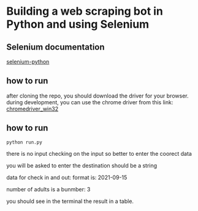 # Building a web scraping bot in Python and using Selenium

## Selenium documentation

[selenium-python](https://selenium-python.readthedocs.io/)

## how to run

after cloning the repo, you should download the driver for your browser.
during development, you can use the chrome driver from this link:
[chromedriver_win32](https://chromedriver.storage.googleapis.com/index.html)

## how to run

```
python run.py
```

there is no input checking on the input so better to enter the coorect data

you will be asked to enter the destination should be a string

data for check in and out:
format is: 2021-09-15

number of adults is a bunmber: 3

you should see in the terminal the result in a table.
